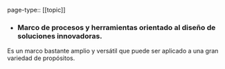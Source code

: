 page-type:: [[topic]]
- ### Marco de procesos y herramientas orientado al diseño de soluciones innovadoras.

Es un marco bastante amplio y versátil que puede ser aplicado a una gran variedad de propósitos.


